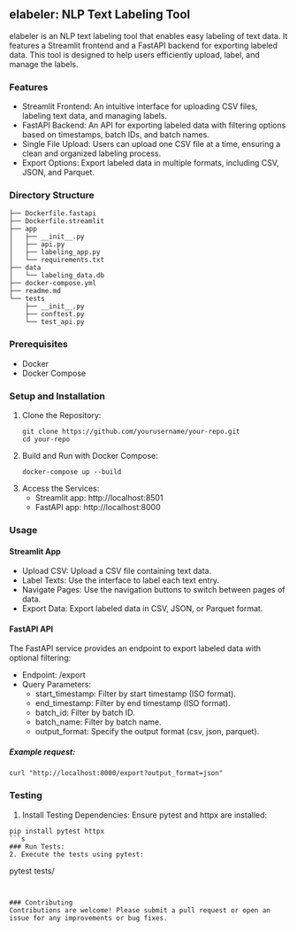 ## elabeler: NLP Text Labeling Tool
elabeler is an NLP text labeling tool that enables  easy labeling of text data. It features a Streamlit frontend and a FastAPI backend for exporting labeled data. This tool is designed to help users efficiently upload, label, and manage the labels.
### Features
- Streamlit Frontend: An intuitive interface for uploading CSV files, labeling text data, and managing labels.
- FastAPI Backend: An API for exporting labeled data with filtering options based on timestamps, batch IDs, and batch names.
- Single File Upload: Users can upload one CSV file at a time, ensuring a clean and organized labeling process.
- Export Options: Export labeled data in multiple formats, including CSV, JSON, and Parquet.

### Directory Structure

```
├── Dockerfile.fastapi
├── Dockerfile.streamlit
├── app
│   ├── __init__.py
│   ├── api.py
│   ├── labeling_app.py
│   └── requirements.txt
├── data
│   └── labeling_data.db
├── docker-compose.yml
├── readme.md
└── tests
    ├── __init__.py
    ├── conftest.py
    └── test_api.py
```
### Prerequisites
- Docker
- Docker Compose

### Setup and Installation
1. Clone the Repository: 
   ```
   git clone https://github.com/yourusername/your-repo.git
   cd your-repo
   ```
2. Build and Run with Docker Compose:
   ```
   docker-compose up --build
   ```
3. Access the Services:
   - Streamlit app: http://localhost:8501
   - FastAPI app: http://localhost:8000

### Usage
#### Streamlit App
- Upload CSV: Upload a CSV file containing text data.
- Label Texts: Use the interface to label each text entry.
- Navigate Pages: Use the navigation buttons to switch between pages of data.
- Export Data: Export labeled data in CSV, JSON, or Parquet format.
#### FastAPI API
The FastAPI service provides an endpoint to export labeled data with optional filtering:
- Endpoint: /export
- Query Parameters:
   - start_timestamp: Filter by start timestamp (ISO format).
   - end_timestamp: Filter by end timestamp (ISO format).
   - batch_id: Filter by batch ID.
   - batch_name: Filter by batch name.
   - output_format: Specify the output format (csv, json, parquet).

##### Example request:
```
curl "http://localhost:8000/export?output_format=json"
```

### Testing
1. Install Testing Dependencies:
Ensure pytest and httpx are installed:
```
pip install pytest httpx
```s
### Run Tests:
2. Execute the tests using pytest:

```
pytest tests/
```


### Contributing
Contributions are welcome! Please submit a pull request or open an issue for any improvements or bug fixes.